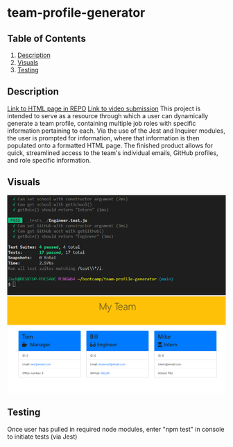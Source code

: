 # team-profile-generator

## Table of Contents
1. [Description](#description)
2. [Visuals](#visuals)
3. [Testing](#testing)

## Description
[Link to HTML page in REPO]()
[Link to video submission]()
This project is intended to serve as a resource through which a user can dynamically generate a team profile, containing multiple job roles with specific information pertaining to each. Via the use of the Jest and Inquirer modules, the user is prompted for information, where that information is then populated onto a formatted HTML page. 
The finished product allows for quick, streamlined access to the team's individual emails, GitHub profiles, and role specific information. 

## Visuals
![Tests Passing](./images/TestsPassing.png)
![Sample Team](./images/SampleTeam.png)

## Testing
Once user has pulled in required node modules, enter "npm test" in console to initiate tests (via Jest)